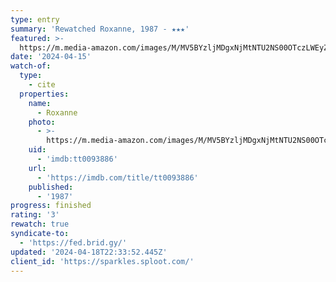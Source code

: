 ```yaml
---
type: entry
summary: 'Rewatched Roxanne, 1987 - ★★★'
featured: >-
  https://m.media-amazon.com/images/M/MV5BYzljMDgxNjMtNTU2NS00OTczLWEyZWQtZGFjMjcxMGEzZTVhXkEyXkFqcGdeQXVyMjUzOTY1NTc@._V1_SX300.jpg
date: '2024-04-15'
watch-of:
  type:
    - cite
  properties:
    name:
      - Roxanne
    photo:
      - >-
        https://m.media-amazon.com/images/M/MV5BYzljMDgxNjMtNTU2NS00OTczLWEyZWQtZGFjMjcxMGEzZTVhXkEyXkFqcGdeQXVyMjUzOTY1NTc@._V1_SX300.jpg
    uid:
      - 'imdb:tt0093886'
    url:
      - 'https://imdb.com/title/tt0093886'
    published:
      - '1987'
progress: finished
rating: '3'
rewatch: true
syndicate-to:
  - 'https://fed.brid.gy/'
updated: '2024-04-18T22:33:52.445Z'
client_id: 'https://sparkles.sploot.com/'
---
```


